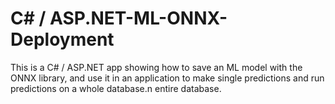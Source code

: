 # C# / ASP.NET-ML-ONNX-Deployment
This is a C# / ASP.NET app showing how to save an ML model with the ONNX library, and use it in an application to make single predictions and run predictions on a whole database.n entire database.
